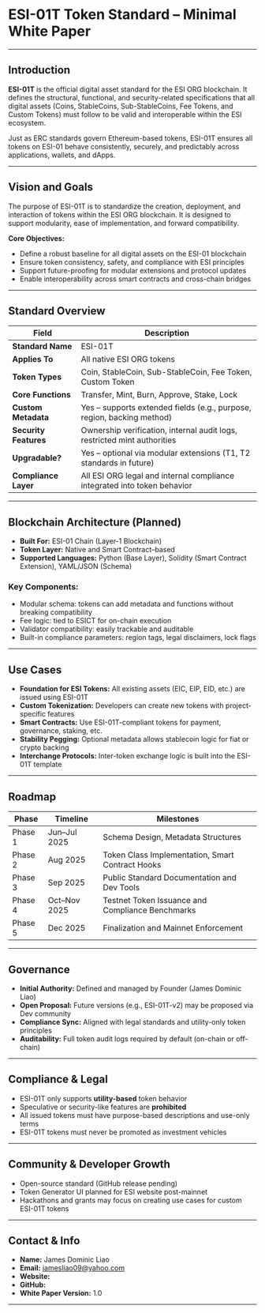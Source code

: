 # ESI-01T Token Standard – Minimal White Paper

---

## Introduction

**ESI-01T** is the official digital asset standard for the ESI ORG blockchain. It defines the structural, functional, and security-related specifications that all digital assets (Coins, StableCoins, Sub-StableCoins, Fee Tokens, and Custom Tokens) must follow to be valid and interoperable within the ESI ecosystem.

Just as ERC standards govern Ethereum-based tokens, ESI-01T ensures all tokens on ESI-01 behave consistently, securely, and predictably across applications, wallets, and dApps.

---

## Vision and Goals

The purpose of ESI-01T is to standardize the creation, deployment, and interaction of tokens within the ESI ORG blockchain. It is designed to support modularity, ease of implementation, and forward compatibility.

**Core Objectives:**
- Define a robust baseline for all digital assets on the ESI-01 blockchain
- Ensure token consistency, safety, and compliance with ESI principles
- Support future-proofing for modular extensions and protocol updates
- Enable interoperability across smart contracts and cross-chain bridges

---

## Standard Overview

| Field                 | Description                                                                 |
|----------------------|-----------------------------------------------------------------------------|
| **Standard Name**     | ESI-01T                                                                     |
| **Applies To**        | All native ESI ORG tokens                                                    |
| **Token Types**       | Coin, StableCoin, Sub-StableCoin, Fee Token, Custom Token                  |
| **Core Functions**    | Transfer, Mint, Burn, Approve, Stake, Lock                                 |
| **Custom Metadata**   | Yes – supports extended fields (e.g., purpose, region, backing method)     |
| **Security Features** | Ownership verification, internal audit logs, restricted mint authorities   |
| **Upgradable?**       | Yes – optional via modular extensions (T1, T2 standards in future)         |
| **Compliance Layer**  | All ESI ORG legal and internal compliance integrated into token behavior   |

---

## Blockchain Architecture (Planned)

- **Built For:** ESI-01 Chain (Layer-1 Blockchain)
- **Token Layer:** Native and Smart Contract–based
- **Supported Languages:** Python (Base Layer), Solidity (Smart Contract Extension), YAML/JSON (Schema)

### Key Components:
- Modular schema: tokens can add metadata and functions without breaking compatibility
- Fee logic: tied to ESICT for on-chain execution
- Validator compatibility: easily trackable and auditable
- Built-in compliance parameters: region tags, legal disclaimers, lock flags

---

## Use Cases

- **Foundation for ESI Tokens:** All existing assets (EIC, EIP, EID, etc.) are issued using ESI-01T
- **Custom Tokenization:** Developers can create new tokens with project-specific features
- **Smart Contracts:** Use ESI-01T-compliant tokens for payment, governance, staking, etc.
- **Stability Pegging:** Optional metadata allows stablecoin logic for fiat or crypto backing
- **Interchange Protocols:** Inter-token exchange logic is built into the ESI-01T template

---

## Roadmap

| Phase     | Timeline       | Milestones                                        |
|-----------|----------------|---------------------------------------------------|
| Phase 1   | Jun–Jul 2025   | Schema Design, Metadata Structures                |
| Phase 2   | Aug 2025       | Token Class Implementation, Smart Contract Hooks |
| Phase 3   | Sep 2025       | Public Standard Documentation and Dev Tools       |
| Phase 4   | Oct–Nov 2025   | Testnet Token Issuance and Compliance Benchmarks |
| Phase 5   | Dec 2025       | Finalization and Mainnet Enforcement              |

---

## Governance

- **Initial Authority:** Defined and managed by Founder (James Dominic Liao)
- **Open Proposal:** Future versions (e.g., ESI-01T-v2) may be proposed via Dev community
- **Compliance Sync:** Aligned with legal standards and utility-only token principles
- **Auditability:** Full token audit logs required by default (on-chain or off-chain)

---

## Compliance & Legal

- ESI-01T only supports **utility-based** token behavior
- Speculative or security-like features are **prohibited**
- All issued tokens must have purpose-based descriptions and use-only terms
- ESI-01T tokens must never be promoted as investment vehicles

---

## Community & Developer Growth

- Open-source standard (GitHub release pending)
- Token Generator UI planned for ESI website post-mainnet
- Hackathons and grants may focus on creating use cases for custom ESI-01T tokens

---

## Contact & Info

- **Name:** James Dominic Liao
- **Email:** jamesliao09@yahoo.com 
- **Website:**
- **GitHub:** 
- **White Paper Version:** 1.0

---
